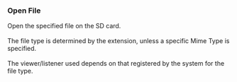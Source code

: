 ### Open File

Open the specified file on the SD card.\
\
The file type is determined by the extension, unless a specific Mime
Type is specified.\
\
The viewer/listener used depends on that registered by the system for
the file type.
